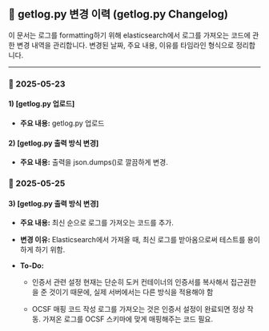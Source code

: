 ## 📝 getlog.py 변경 이력 (getlog.py Changelog)
이 문서는 로그를 formatting하기 위해 elasticsearch에서 로그를 가져오는 코드에 관한 변경 내역을 관리합니다.
변경된 날짜, 주요 내용, 이유를 타임라인 형식으로 정리합니다.

---

### 📅 2025-05-23
#### 1) [getlog.py 업로드]
- **주요 내용:**
  getlog.py 업로드
  

#### 2) [getlog.py 출력 방식 변경]
- **주요 내용:**
  출력을 json.dumps()로 깔끔하게 변경.


### 📅 2025-05-25
#### 3) [getlog.py 출력 방식 변경]
- **주요 내용:**
  최신 순으로 로그를 가져오는 코드를 추가.

- **변경 이유:**
  Elasticsearch에서 가져올 때, 최신 로그를 받아옴으로써 테스트를 용이하게 하기 위함.
  
- **To-Do:**
  - 인증서 관련 설정
    현재는 단순히 도커 컨테이너의 인증서를 복사해서 접근권한을 준 것이기 때문에, 실제 서버에서는 다른 방식을 적용해야 함

  - OCSF 매핑 코드 작성
    로그를 가져오는 것은 인증서 설정이 완료되면 정상 작동.
    가져온 로그를 OCSF 스키마에 맞게 매핑해주는 코드 필요.
